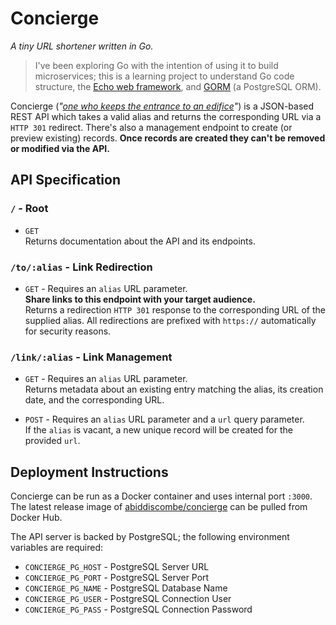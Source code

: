 # Concierge

_A tiny URL shortener written in Go._

> I've been exploring Go with the intention of using it to build microservices; this is a learning project to understand Go code structure, the [Echo web framework](https://echo.labstack.com/), and [GORM](https://gorm.io) (a PostgreSQL ORM).

Concierge (_"[one who keeps the entrance to an edifice](https://www.wordnik.com/words/concierge)"_) is a JSON-based REST API which takes a valid alias and returns the corresponding URL via a `HTTP 301` redirect. There's also a management endpoint to create (or preview existing) records. **Once records are created they can't be removed or modified via the API.**

## API Specification

### `/` - Root

- `GET` \
Returns documentation about the API and its endpoints.

### `/to/:alias` - Link Redirection

- `GET` - Requires an `alias` URL parameter. \
**Share links to this endpoint with your target audience.** \
Returns a redirection `HTTP 301` response to the corresponding URL of the supplied alias. All redirections are prefixed with `https://` automatically for security reasons.

### `/link/:alias` - Link Management

- `GET` - Requires an `alias` URL parameter. \
Returns metadata about an existing entry matching the alias, its creation date, and the corresponding URL.

- `POST` - Requires an `alias` URL parameter and a `url` query parameter. \
If the `alias` is vacant, a new unique record will be created for the provided `url`.

## Deployment Instructions

Concierge can be run as a Docker container and uses internal port `:3000`. \
The latest release image of [abiddiscombe/concierge](https://hub.docker.com/repository/docker/abiddiscombe/concierge/general) can be pulled from Docker Hub.

The API server is backed by PostgreSQL; the following environment variables are required:

- `CONCIERGE_PG_HOST` - PostgreSQL Server URL
- `CONCIERGE_PG_PORT` - PostgreSQL Server Port
- `CONCIERGE_PG_NAME` - PostgreSQL Database Name
- `CONCIERGE_PG_USER` - PostgreSQL Connection User
- `CONCIERGE_PG_PASS` - PostgreSQL Connection Password
